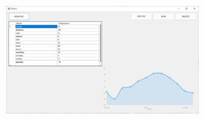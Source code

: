 ![Image alt](https://github.com/gor1377/graph/blob/main/%D0%93%D1%80%D0%B0%D1%84%D0%B8%D0%BA%20%D1%82%D0%B5%D0%BC%D0%BF%D0%B5%D1%80%D0%B0%D1%82%D1%83%D1%80.jpg)
